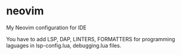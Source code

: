 # neovim
My Neovim configuration for IDE

You have to add LSP, DAP, LINTERS, FORMATTERS for programming laguages in lsp-config.lua, debugging.lua files.
